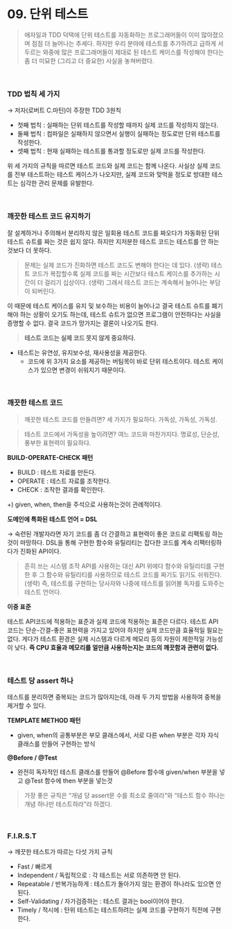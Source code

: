 # 09. 단위 테스트

> 애자일과 TDD 덕택에 단위 테스트를 자동화하는 프로그래머들이 이미 많아졌으며 점점 더 늘어나는 추세다. 하지만 우리 분야에 테스트를 추가하려고 급하게 서두르는 와중에 많은 프로그래머들이 제대로 된 테스트 케이스를 작성해야 한다는 좀 더 미묘한 (그리고 더 중요한) 사실을 놓쳐버렸다.
> 

<br/>

### TDD 법칙 세 가지

→ 저자(로버트 C.마틴)이 주장한 TDD 3원칙

- 첫째 법칙 : 실패하는 단위 테스트를 작성할 때까지 실제 코드를 작성하지 않는다.
- 둘째 법칙 : 컴파일은 실패하지 않으면서 실행이 실패하는 정도로만 단위 테스트를 작성한다.
- 셋째 법칙 : 현재 실패하는 테스트를 통과할 정도로만 실제 코드를 작성한다.

위 세 가지의 규칙을 따르면 테스트 코드와 실제 코드는 함께 나온다. 사실상 실제 코드를 전부 테스트하는 테스트 케이스가 나오지만, 실제 코드와 맞먹을 정도로 방대한 테스트는 심각한 관리 문제를 유발한다.

<br/>

### 깨끗한 테스트 코드 유지하기

잘 설계하거나 주의해서 분리하지 않은 일회용 테스트 코드를 짜오다가 자동화된 단위 테스트 슈트를 짜는 것은 쉽지 않다. 하지만 지저분한 테스트 코드는 테스트를 안 하는 것보다 더 못하다. 

> 문제는 실제 코드가 진화하면 테스트 코드도 변해야 한다는 데 있다. (생략) 테스트 코드가 복잡할수록 실제 코드를 짜는 시간보다 테스트 케이스를 추가하는 시간이 더 걸리기 십상이다. (생략) 그래서 테스트 코드는 계속해서 늘어나는 부담이 되버린다.
> 

이 때문에 테스트 케이스를 유지 및 보수하는 비용이 늘어나고 결국 테스트 슈트를 폐기해야 하는 상황이 오기도 하는데, 테스트 슈트가 없으면 프로그램이 안전하다는 사실을 증명할 수 없다.
결국 코드가 망가지는 결론이 나오기도 한다.

> **테스트 코드는 실제 코드 못지 않게 중요하다.**
> 

- 테스트는 유연성, 유지보수성, 재사용성을 제공한다.
    - 코드에 위 3가지 요소를 제공하는 버팀목이 바로 단위 테스트이다. 테스트 케이스가 있으면 변경이 쉬워지기 때문이다.

<br/>

### 깨끗한 테스트 코드

> 깨끗한 테스트 코드를 만들려면? 세 가지가 필요하다. 가독성, 가독성, 가독성.
> 

> 테스트 코드에서 가독성을 높이려면? 여느 코드와 마찬가지다. 명료성, 단순성, 풍부한 표현력이 필요하다.
> 

**BUILD-OPERATE-CHECK 패턴**

- BUILD : 테스트 자료를 만든다.
- OPERATE : 테스트 자료를 조작한다.
- CHECK : 조작한 결과를 확인한다.

+) given, when, then을 주석으로 사용하는것이 관례적이다.


**도메인에 특화된 테스트 언어 = DSL**

→ 숙련된 개발자라면 자기 코드를 좀 더 간결하고 표현력이 좋은 코드로 리팩토링 하는것이 마땅하다. DSL을 통해 구현한 함수와 유틸리티는 잡다한 코드를 계속 리팩터링하다가 진화된 API이다.

> 흔히 쓰는 시스템 조작 API를 사용하는 대신 API 위에다 함수와 유틸리티를 구현한 후 그 함수와 유틸리티를 사용하므로 테스트 코드를 짜기도 읽기도 쉬워진다. (생략) 즉, 테스트를 구현하는 당사자와 나중에 테스트를 읽어볼 독자를 도와주는 테스트 언어다.
> 

**이중 표준**

테스트 API코드에 적용하는 표준과 실제 코드에 적용하는 표준은 다르다. 테스트 API 코드는 단순-간결-좋은 표현력을 가지고 있어야 하지만 실제 코드만큼 효율적일 필요는 없다.
게다가 테스트 환경은 실제 시스템과 다르게 메모리 등의 자원이 제한적일 가능성이 낮다. 
**즉 CPU 효율과 메모리를 얼만큼 사용하는지는 코드의 깨끗함과 관련이 없다.** 


<br/>

### 테스트 당 assert 하나

테스트를 분리하면 중복되는 코드가 많아지는데, 아래 두 가지 방법을 사용하여 중복을 제거할 수 있다.

**TEMPLATE METHOD 패턴**

- given, when의 공통부분은 부모 클래스에서, 서로 다른 when 부분은 각자 자식 클래스를 만들어 구현하는 방식

**@Before / @Test**

- 완전히 독자적인 테스트 클래스를 만들어 @Before 함수에 given/when 부분을 넣고 @Test 함수에 then 부분을 넣는것

> 가장 좋은 규칙은 “개념 당 assert문 수를 최소로 줄여라”와 “테스트 함수 하나는 개념 하나만 테스트하라”라 하겠다.
> 

<br/>

### F.I.R.S.T

→ 깨끗한 테스트가 따르는 다섯 가지 규칙

- Fast / 빠르게
- Independent / 독립적으로 : 각 테스트는 서로 의존하면 안 된다.
- Repeatable / 반복가능하게 : 테스트가 돌아가지 않는 환경이 하나라도 있으면 안된다.
- Self-Validating / 자가검증하는 : 테스트 결과는 bool이어야 한다.
- Timely / 적시에 : 탄위 테스트는 테스트하려는 실제 코드를 구현하기 직전에 구현한다.
